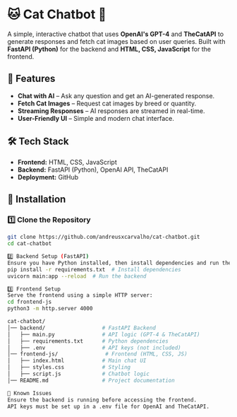 # 🐱 Cat Chatbot 🤖  

A simple, interactive chatbot that uses **OpenAI's GPT-4** and **TheCatAPI** to generate responses and fetch cat images based on user queries. Built with **FastAPI (Python)** for the backend and **HTML, CSS, JavaScript** for the frontend.

## 🚀 Features  
- **Chat with AI** – Ask any question and get an AI-generated response.  
- **Fetch Cat Images** – Request cat images by breed or quantity.  
- **Streaming Responses** – AI responses are streamed in real-time.  
- **User-Friendly UI** – Simple and modern chat interface.  

## 🛠️ Tech Stack  
- **Frontend:** HTML, CSS, JavaScript  
- **Backend:** FastAPI (Python), OpenAI API, TheCatAPI  
- **Deployment:** GitHub  

## 🔧 Installation  

### 1️⃣ Clone the Repository  
```bash
git clone https://github.com/andreusxcarvalho/cat-chatbot.git
cd cat-chatbot

2️⃣ Backend Setup (FastAPI)
Ensure you have Python installed, then install dependencies and run the backend:
pip install -r requirements.txt  # Install dependencies
uvicorn main:app --reload  # Run the backend

3️⃣ Frontend Setup
Serve the frontend using a simple HTTP server:
cd frontend-js
python3 -m http.server 4000

cat-chatbot/
│── backend/                  # FastAPI Backend
│   ├── main.py               # API logic (GPT-4 & TheCatAPI)
│   ├── requirements.txt      # Python dependencies
│   ├── .env                  # API keys (not included)
│── frontend-js/               # Frontend (HTML, CSS, JS)
│   ├── index.html            # Main chat UI
│   ├── styles.css            # Styling
│   ├── script.js             # Chatbot logic
│── README.md                 # Project documentation

🐛 Known Issues
Ensure the backend is running before accessing the frontend.
API keys must be set up in a .env file for OpenAI and TheCatAPI.

